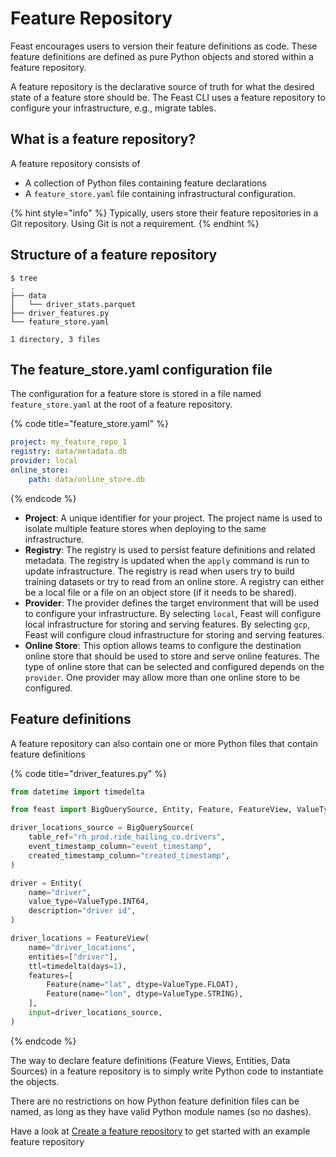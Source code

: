 # Feature Repository

Feast encourages users to version their feature definitions as code. These feature definitions are defined as pure Python objects and stored within a feature repository.

A feature repository is the declarative source of truth for what the desired state of a feature store should be. The Feast CLI uses a feature repository to configure your infrastructure, e.g., migrate tables.

## What is a feature repository?

A feature repository consists of

* A collection of Python files containing feature declarations
* A `feature_store.yaml` file containing infrastructural configuration.

{% hint style="info" %}
Typically, users store their feature repositories in a Git repository. Using Git is not a requirement.
{% endhint %}

## Structure of a feature repository

```text
$ tree
.
├── data
│   └── driver_stats.parquet
├── driver_features.py
└── feature_store.yaml

1 directory, 3 files
```

## The feature\_store.yaml configuration file

The configuration for a feature store is stored in a file named `feature_store.yaml` at the root of a feature repository.

{% code title="feature\_store.yaml" %}
```yaml
project: my_feature_repo_1
registry: data/metadata.db
provider: local
online_store:
    path: data/online_store.db
```
{% endcode %}

* **Project**: A unique identifier for your project. The project name is used to isolate multiple feature stores when deploying to the same infrastructure. 
* **Registry**: The registry is used to persist feature definitions and related metadata. The registry is updated when the `apply` command is run to update infrastructure. The registry is read when users try to build training datasets or try to read from an online store. A registry can either be a local file or a file on an object store \(if it needs to be shared\).
* **Provider**: The provider defines the target environment that will be used to configure your infrastructure. By selecting `local`, Feast will configure local infrastructure for storing and serving features. By selecting `gcp`, Feast will configure cloud infrastructure for storing and serving features.
* **Online Store**: This option allows teams to configure the destination online store that should be used to store and serve online features. The type of online store that can be selected and configured depends on the `provider`. One provider may allow more than one online store to be configured.

## Feature definitions

A feature repository can also contain one or more Python files that contain feature definitions

{% code title="driver\_features.py" %}
```python
from datetime import timedelta

from feast import BigQuerySource, Entity, Feature, FeatureView, ValueType

driver_locations_source = BigQuerySource(
    table_ref="rh_prod.ride_hailing_co.drivers",
    event_timestamp_column="event_timestamp",
    created_timestamp_column="created_timestamp",
)

driver = Entity(
    name="driver",
    value_type=ValueType.INT64,
    description="driver id",
)

driver_locations = FeatureView(
    name="driver_locations",
    entities=["driver"],
    ttl=timedelta(days=1),
    features=[
        Feature(name="lat", dtype=ValueType.FLOAT),
        Feature(name="lon", dtype=ValueType.STRING),
    ],
    input=driver_locations_source,
)
```
{% endcode %}

The way to declare feature definitions \(Feature Views, Entities, Data Sources\) in a feature repository is to simply write Python code to instantiate the objects.

There are no restrictions on how Python feature definition files can be named, as long as they have valid Python module names \(so no dashes\).

Have a look at [Create a feature repository](../how-to-guides/create-a-feature-repository.md) to get started with an example feature repository

